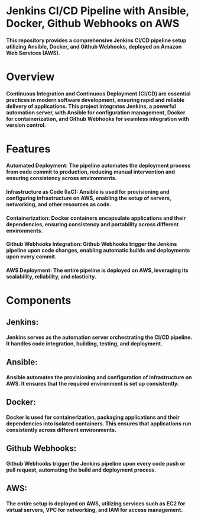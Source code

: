 <h1>Jenkins CI/CD Pipeline with Ansible, Docker, Github Webhooks on AWS</h1>

<h4>This repository provides a comprehensive Jenkins CI/CD pipeline setup utilizing Ansible, Docker, and Github Webhooks, deployed on Amazon Web Services (AWS).</h4>

<h1>Overview</h1>

<h4>Continuous Integration and Continuous Deployment (CI/CD) are essential practices in modern software development, ensuring rapid and reliable delivery of applications. This project integrates Jenkins, a powerful automation server, with Ansible for configuration management, Docker for containerization, and Github Webhooks for seamless integration with version control.</h4>

<h1>Features</h1>

<h4>Automated Deployment: The pipeline automates the deployment process from code commit to production, reducing manual intervention and ensuring consistency across environments.


<h4>Infrastructure as Code (IaC): Ansible is used for provisioning and configuring infrastructure on AWS, enabling the setup of servers, networking, and other resources as code.</h4>

<h4>Containerization: Docker containers encapsulate applications and their dependencies, ensuring consistency and portability across different environments.</h4>

<h4>Github Webhooks Integration: Github Webhooks trigger the Jenkins pipeline upon code changes, enabling automatic builds and deployments upon every commit.</h4>

<h4>AWS Deployment: The entire pipeline is deployed on AWS, leveraging its scalability, reliability, and elasticity.</h4>


<h1>Components</h1>

<h2>Jenkins:</h2> <h4>Jenkins serves as the automation server orchestrating the CI/CD pipeline. It handles code integration, building, testing, and deployment.</h4>

<h2>Ansible:</h2> <h4>Ansible automates the provisioning and configuration of infrastructure on AWS. It ensures that the required environment is set up consistently.</h4>

<h2>Docker:</h2> <h4>Docker is used for containerization, packaging applications and their dependencies into isolated containers. This ensures that applications run consistently across different environments.</h4>

<h2>Github Webhooks:</h2> <h4>Github Webhooks trigger the Jenkins pipeline upon every code push or pull request, automating the build and deployment process.</h4>

<h2>AWS:</h2> <h4>The entire setup is deployed on AWS, utilizing services such as EC2 for virtual servers, VPC for networking, and IAM for access management.</h4>

